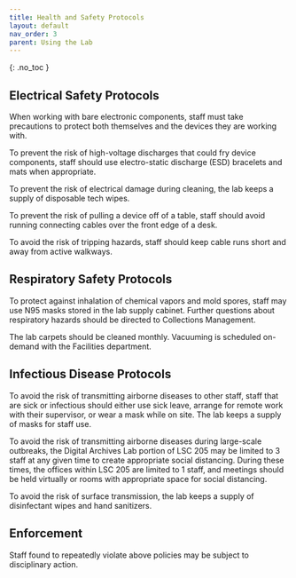 ```yaml
---
title: Health and Safety Protocols
layout: default
nav_order: 3
parent: Using the Lab
---
```


{: .no_toc }

## Electrical Safety Protocols

When working with bare electronic components, staff must take precautions to protect both themselves and the devices they are working with.

To prevent the risk of high-voltage discharges that could fry device components, staff should use electro-static discharge (ESD) bracelets and mats when appropriate.

To prevent the risk of electrical damage during cleaning, the lab keeps a supply of disposable tech wipes.

To prevent the risk of pulling a device off of a table, staff should avoid running connecting cables over the front edge of a desk.

To avoid the risk of tripping hazards, staff should keep cable runs short and away from active walkways.

## Respiratory Safety Protocols

To protect against inhalation of chemical vapors and mold spores, staff may use N95 masks stored in the lab supply cabinet.
Further questions about respiratory hazards should be directed to Collections Management.

The lab carpets should be cleaned monthly.
Vacuuming is scheduled on-demand with the Facilities department.

## Infectious Disease Protocols

To avoid the risk of transmitting airborne diseases to other staff, staff that are sick or infectious should either use sick leave, arrange for remote work with their supervisor, or wear a mask while on site.
The lab keeps a supply of masks for staff use.

To avoid the risk of transmitting airborne diseases during large-scale outbreaks, the Digital Archives Lab portion of LSC 205 may be limited to 3 staff at any given time to create appropriate social distancing.
During these times, the offices within LSC 205 are limited to 1 staff, and meetings should be held virtually or rooms with appropriate space for social distancing.

To avoid the risk of surface transmission, the lab keeps a supply of disinfectant wipes and hand sanitizers.

## Enforcement

Staff found to repeatedly violate above policies may be subject to disciplinary action.
